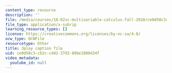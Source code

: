 ```yaml
---
content_type: resource
description: ''
file: /media/courses/18-02sc-multivariable-calculus-fall-2010/ce0d58c3cb2cc4d237d389be1080d34f_grns_GNYWe4.srt
file_type: application/x-subrip
learning_resource_types: []
license: https://creativecommons.org/licenses/by-nc-sa/4.0/
ocw_type: OCWFile
resourcetype: Other
title: 3play caption file
uid: ce0d58c3-cb2c-c4d2-37d3-89be1080d34f
video_metadata:
  youtube_id: null
---
```

